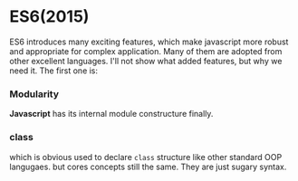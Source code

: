 # ES6(2015)

ES6 introduces many exciting features, which make javascript more robust and appropriate for complex application. Many of them are adopted from other excellent languages. I'll not show what added features, but why we need it. The first one is:

### Modularity
**Javascript** has its internal module constructure finally.

### class
which is obvious used to declare `class` structure like other standard OOP langugaes. but cores concepts still the same. They are just sugary syntax.